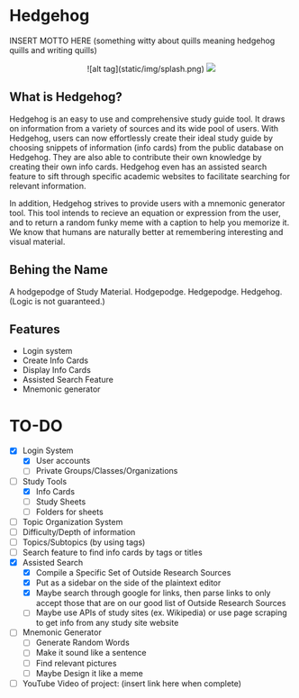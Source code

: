 # Hedgehog
INSERT MOTTO HERE (something witty about quills meaning hedgehog quills and writing quills)

<center>
<p align="center">
![alt tag](static/img/splash.png)
<img src="http://s.4cdn.org/image/title/105.gif">
</p>
</center>

## What is Hedgehog?
Hedgehog is an easy to use and comprehensive study guide tool. It draws on information from a variety of sources and its wide pool of users. With Hedgehog, users can now effortlessly create their ideal study guide by choosing snippets of information (info cards) from the public database on Hedgehog. They are also able to contribute their own knowledge by creating their own info cards. Hedgehog even has an assisted search feature to sift through specific academic websites to facilitate searching for relevant information.

In addition, Hedgehog strives to provide users with a mnemonic generator tool. This tool intends to recieve an equation or expression from the user, and to return a random funky meme with a caption to help you memorize it. We know that humans are naturally better at remembering interesting and visual material.
<br>

## Behing the Name
A hodgepodge of Study Material.
Hodgepodge.
Hedgepodge.
Hedgehog.
(Logic is not guaranteed.)

## Features
- Login system
- Create Info Cards
- Display Info Cards
- Assisted Search Feature
- Mnemonic generator

# TO-DO
- [X] Login System
  - [X] User accounts
  - [ ] Private Groups/Classes/Organizations
- [ ] Study Tools
  - [X] Info Cards
  - [ ] Study Sheets
  - [ ] Folders for sheets
- [ ] Topic Organization System
 - [ ] Difficulty/Depth of information
 - [ ] Topics/Subtopics (by using tags)
 - [ ] Search feature to find info cards by tags or titles
- [X] Assisted Search
  - [X] Compile a Specific Set of Outside Research Sources
  - [X] Put as a sidebar on the side of the plaintext editor
  - [X] Maybe search through google for links, then parse links to only accept those that are on our good list of Outside Research Sources
  - [ ] Maybe use APIs of study sites (ex. Wikipedia) or use page scraping to get info from any study site website
- [ ] Mnemonic Generator
  - [ ] Generate Random Words
  - [ ] Make it sound like a sentence
  - [ ] Find relevant pictures
  - [ ] Maybe Design it like a meme
- [ ] YouTube Video of project: (insert link here when complete)